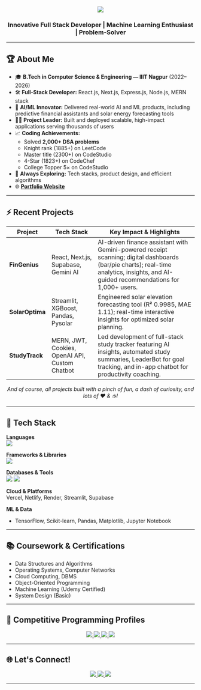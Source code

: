 <h1 align="center">
  <img src="https://readme-typing-svg.herokuapp.com/?font=Righteous&size=35&center=true&vCenter=true&width=700&height=70&duration=4000&lines=Hi+There!+👋;+I'm+Dilraj!;+AI+and+Software+Enthusiast+from+India" />
</h1>

<h3 align="center">Innovative Full Stack Developer | Machine Learning Enthusiast | Problem-Solver</h3>

---

## 🏆 About Me

- 🎓 **B.Tech in Computer Science & Engineering — IIIT Nagpur** (2022–2026)  
- 🛠️ **Full-Stack Developer:** React.js, Next.js, Express.js, Node.js, MERN stack  
- 🤖 **AI/ML Innovator:** Delivered real-world AI and ML products, including predictive financial assistants and solar energy forecasting tools  
- 🧑‍💼 **Project Leader:** Built and deployed scalable, high-impact applications serving thousands of users  
- 📈 **Coding Achievements:**  
    - Solved **2,000+ DSA problems**  
    - Knight rank (1885+) on LeetCode  
    - Master title (2300+) on CodeStudio  
    - 4-Star (1823+) on CodeChef  
    - College Topper 5× on CodeStudio  
- 🥇 **Always Exploring:** Tech stacks, product design, and efficient algorithms  
- 🌐 **[Portfolio Website](https://dil-raj-portfolio.onrender.com)**  

---

## ⚡ Recent Projects


| Project        | Tech Stack                                       | Key Impact & Highlights                                                                                                               |
|----------------|--------------------------------------------------|---------------------------------------------------------------------------------------------------------------------------------------|
| **FinGenius**  | React, Next.js, Supabase, Gemini AI              | AI-driven finance assistant with Gemini-powered receipt scanning; digital dashboards (bar/pie charts); real-time analytics, insights, and AI-guided recommendations for 1,000+ users. |
| **SolarOptima**| Streamlit, XGBoost, Pandas, Pysolar              | Engineered solar elevation forecasting tool (R² 0.9985, MAE 1.11); real-time interactive insights for optimized solar planning.        |
| **StudyTrack** | MERN, JWT, Cookies, OpenAI API, Custom Chatbot   | Led development of full-stack study tracker featuring AI insights, automated study summaries, LeaderBot for goal tracking, and in-app chatbot for productivity coaching.   |

<p align="center"><i>And of course, all projects built with a pinch of fun, a dash of curiosity, and lots of ❤️ & ☕!</i></p>

---

## 🚀 Tech Stack

**Languages**  
<img src="https://skillicons.dev/icons?i=cpp,java,python,javascript,html,css,c" />

**Frameworks & Libraries**  
<img src="https://skillicons.dev/icons?i=react,nodejs,express,tailwind,nextjs" />

**Databases & Tools**  
<img src="https://skillicons.dev/icons?i=mongodb,mysql" />
<img src="https://skillicons.dev/icons?i=git,github,vscode,figma,linux" />

**Cloud & Platforms**  
Vercel, Netlify, Render, Streamlit, Supabase

**ML & Data**  
- TensorFlow, Scikit-learn, Pandas, Matplotlib, Jupyter Notebook

---

## 📚 Coursework & Certifications

- Data Structures and Algorithms  
- Operating Systems, Computer Networks  
- Cloud Computing, DBMS  
- Object-Oriented Programming  
- Machine Learning (Udemy Certified)  
- System Design (Basic)

---

## 🏅 Competitive Programming Profiles

<div align="center">
  <a href="https://leetcode.com/u/WOLFStrix360/">
    <img src="https://img.shields.io/badge/LeetCode-FFA116?style=for-the-badge&logo=leetcode&logoColor=black" />
  </a>
  <a href="https://www.codechef.com/users/wolfstrix360">
    <img src="https://img.shields.io/badge/CodeChef-5B4638?style=for-the-badge&logo=codechef&logoColor=white" />
  </a>
  <a href="https://www.naukri.com/code360/profile/Dilraj">
    <img src="https://img.shields.io/badge/CodeStudio-333333?style=for-the-badge&logo=hackerrank&logoColor=white" />
  </a>
  <a href="https://www.geeksforgeeks.org/user/wolfstrix360/">
    <img src="https://img.shields.io/badge/GeeksforGeeks-0F9D58?style=for-the-badge&logo=geeksforgeeks&logoColor=white" />
  </a>
</div>

---

## 🌐 Let's Connect!

<div align="center">
  <a href="mailto:bt22cse183@iiitn.ac.in">
    <img src="https://img.shields.io/badge/Gmail-333333?style=for-the-badge&logo=gmail&logoColor=red" />
  </a>
  <a href="https://www.linkedin.com/in/dil-raj-503b44266/" target="_blank">
    <img src="https://img.shields.io/badge/LinkedIn-0077B5?style=for-the-badge&logo=linkedin&logoColor=white" />
  </a>
  <a href="https://github.com/Dilraj1602">
    <img src="https://img.shields.io/badge/GitHub-333333?style=for-the-badge&logo=github&logoColor=white" />
  </a>
</div>

---
